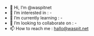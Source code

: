 - 👋 Hi, I’m @waspitnet
- 👀 I’m interested in : -
- 🌱 I’m currently learning : -
- 💞️ I’m looking to collaborate on : -
- 📫 How to reach me : hallo@waspit.net

<!---
waspitnet/waspitnet is a ✨ special ✨ repository because its `README.md` (this file) appears on your GitHub profile.
You can click the Preview link to take a look at your changes.
--->
